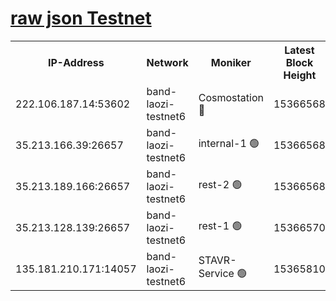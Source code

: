 
[raw json Testnet](https://rpc-check.bandt.stavr.tech/bandt/rpcbandt_result.json)
=

<table><tr><th>IP-Address</th><th>Network</th><th>Moniker</th><th>Latest Block Height</th><th>Earliest Block Height</th><th>Catching Up</th><th>Tx Index</th><th>Voting Power</th><th>Scan Time</th></tr><tr><td>222.106.187.14:53602</td><td>band-laozi-testnet6</td><td>Cosmostation 🔴</td><td>15366568</td><td>13177501</td><td>False</td><td>on</td><td>2203623</td><td>2024-01-30T14:51:29.504687965UTC</td></tr><tr><td>35.213.166.39:26657</td><td>band-laozi-testnet6</td><td>internal-1 🟢</td><td>15366568</td><td>15266568</td><td>False</td><td>on</td><td>0</td><td>2024-01-30T14:51:30.448608302UTC</td></tr><tr><td>35.213.189.166:26657</td><td>band-laozi-testnet6</td><td>rest-2 🟢</td><td>15366568</td><td>15266568</td><td>False</td><td>on</td><td>0</td><td>2024-01-30T14:51:31.400138496UTC</td></tr><tr><td>35.213.128.139:26657</td><td>band-laozi-testnet6</td><td>rest-1 🟢</td><td>15366570</td><td>15266570</td><td>False</td><td>on</td><td>0</td><td>2024-01-30T14:51:36.518025555UTC</td></tr><tr><td>135.181.210.171:14057</td><td>band-laozi-testnet6</td><td>STAVR-Service 🟢</td><td>15365810</td><td>15322501</td><td>False</td><td>on</td><td>0</td><td>2024-01-30T14:51:28.129516753UTC</td></tr></table>
